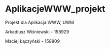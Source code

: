 # AplikacjeWWW_projekt
Projekt dla Aplikacja WWW, UWM

Arkadiusz Wiśniewski - 158929

Maciej Łączyński - 158809